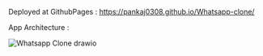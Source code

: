 Deployed at GithubPages : https://pankaj0308.github.io/Whatsapp-clone/

App Architecture :

![Whatsapp Clone drawio](https://user-images.githubusercontent.com/105493144/172623060-2bfee215-f514-468b-b7c2-1152c974cc7b.png)
